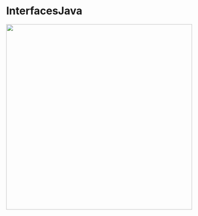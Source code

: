 # InterfacesJava
<img src="https://blogs.unity3d.com/wp-content/uploads/2014/09/graph3.png" heigth="500" width="500">
